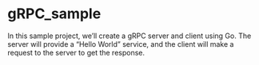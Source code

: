# gRPC_sample
 In this sample project, we’ll create a gRPC server and client using Go. The server will provide a “Hello World” service, and the client will make a request to the server to get the response.
